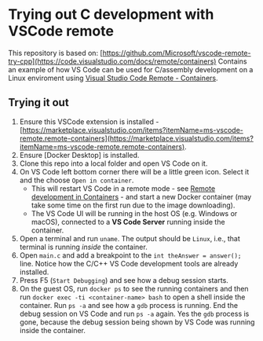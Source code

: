 # Trying out C development with VSCode remote

This repository is based on: [https://github.com/Microsoft/vscode-remote-try-cpp](https://code.visualstudio.com/docs/remote/containers)
Contains an example of how VS Code can be used for C/assembly development on a Linux enviroment using [Visual Studio Code Remote - Containers](https://code.visualstudio.com/docs/remote/containers).

## Trying it out

1. Ensure this VSCode extension is installed - [https://marketplace.visualstudio.com/items?itemName=ms-vscode-remote.remote-containers](https://marketplace.visualstudio.com/items?itemName=ms-vscode-remote.remote-containers).
1. Ensure [Docker Desktop] is installed.
1. Clone this repo into a local folder and open VS Code on it.
1. On VS Code left bottom corner there will be a little green icon. Select it and the choose `Open in container`.
     - This will restart VS Code in a remote mode - see [Remote development in Containers](https://code.visualstudio.com/docs/remote/containers) - and start a new Docker container (may take some time on the first run due to the image downloading).
     - The VS Code UI will be running in the host OS (e.g. Windows or macOS), connected to a **VS Code Server** running inside the container.
1. Open a terminal and run `uname`. The output should be `Linux`, i.e., that terminal is running _inside_  the container.
1. Open `main.c` and add a breakpoint to the `int theAnswer = answer();` line. Notice how the C/C++ VS Code development tools are already installed.
1. Press F5 (`Start Debugging`) and see how a debug session starts.
1. On the guest OS, run `docker ps` to see the running containers and then run `docker exec -ti <container-name> bash` to open a shell inside the container. Run `ps -a` and see how a `gdb` process is running. End the debug session on VS Code and run `ps -a` again. Yes the `gdb` process is gone, because the debug session being shown by VS Code was running inside the container.

